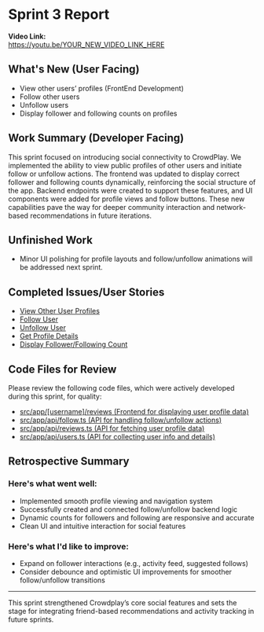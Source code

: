 # Sprint 3 Report

**Video Link:**  
https://youtu.be/YOUR_NEW_VIDEO_LINK_HERE

## What's New (User Facing)

- View other users’ profiles (FrontEnd Development)
- Follow other users
- Unfollow users
- Display follower and following counts on profiles

## Work Summary (Developer Facing)

This sprint focused on introducing social connectivity to CrowdPlay. We implemented the ability to view public profiles of other users and initiate follow or unfollow actions. The frontend was updated to display correct follower and following counts dynamically, reinforcing the social structure of the app. Backend endpoints were created to support these features, and UI components were added for profile views and follow buttons. These new capabilities pave the way for deeper community interaction and network-based recommendations in future iterations.

## Unfinished Work

- Minor UI polishing for profile layouts and follow/unfollow animations will be addressed next sprint.

## Completed Issues/User Stories

- [View Other User Profiles](https://github.com/luwke1/crowdplay-social/issues/19)
- [Follow User](https://github.com/luwke1/crowdplay-social/issues/20)
- [Unfollow User](https://github.com/luwke1/crowdplay-social/issues/21)
- [Get Profile Details](https://github.com/luwke1/crowdplay-social/issues/22)
- [Display Follower/Following Count](https://github.com/luwke1/crowdplay-social/issues/24)

## Code Files for Review

Please review the following code files, which were actively developed during this sprint, for quality:

- [src/app/[username]/reviews (Frontend for displaying user profile data)](https://github.com/luwke1/crowdplay-social/blob/main/src/app/%5Busername%5D/reviews/page.tsx)
- [src/app/api/follow.ts (API for handling follow/unfollow actions)](https://github.com/luwke1/crowdplay-social/blob/main/src/app/api/follow.ts)
- [src/app/api/reviews.ts (API for fetching user profile data)](https://github.com/luwke1/crowdplay-social/blob/main/src/app/api/reviews.ts)
- [src/app/api/users.ts (API for collecting user info and details)](https://github.com/luwke1/crowdplay-social/blob/main/src/app/api/auth.ts)

## Retrospective Summary

### **Here's what went well:**

- Implemented smooth profile viewing and navigation system
- Successfully created and connected follow/unfollow backend logic
- Dynamic counts for followers and following are responsive and accurate
- Clean UI and intuitive interaction for social features

### **Here's what I'd like to improve:**

- Expand on follower interactions (e.g., activity feed, suggested follows)
- Consider debounce and optimistic UI improvements for smoother follow/unfollow transitions

---

This sprint strengthened Crowdplay’s core social features and sets the stage for integrating friend-based recommendations and activity tracking in future sprints.
